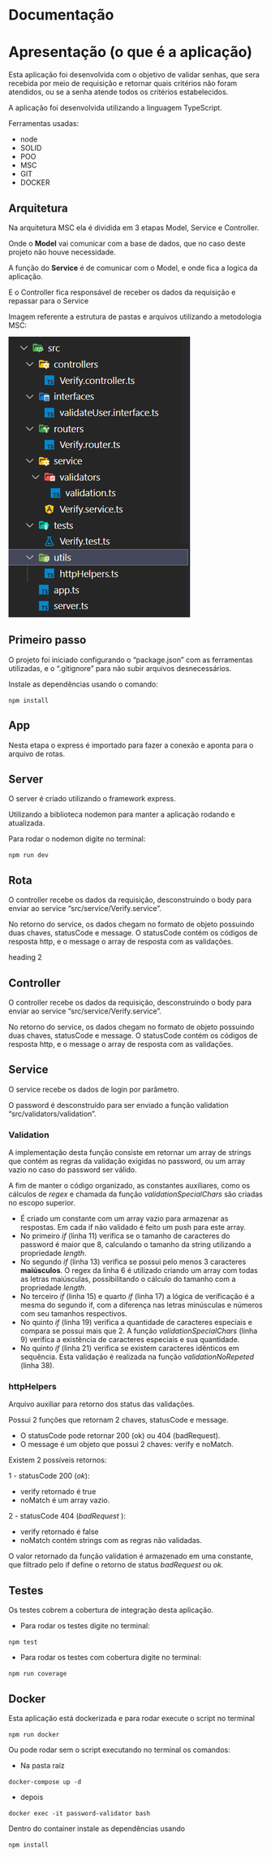 # Documentação

# Apresentação (o que é a aplicação)

Esta aplicação foi desenvolvida com o objetivo de validar senhas, que sera recebida por meio de requisição e retornar quais critérios não foram atendidos, ou se a senha atende todos os critérios estabelecidos.

A aplicação foi desenvolvida utilizando a linguagem TypeScript.

Ferramentas usadas:

- node
- SOLID
- POO
- MSC
- GIT
- DOCKER

## Arquitetura

Na arquitetura MSC ela é dividida em 3 etapas Model, Service e Controller.

Onde o **Model** vai comunicar com a base de dados, que no caso deste projeto não houve necessidade.

A função do **Service** é de comunicar com o Model, e onde fica a logica da aplicação.

E o Controller fica responsável de receber os dados da requisição e repassar para o Service

Imagem referente a estrutura de pastas e arquivos utilizando a metodologia MSC:

![Img arquitetura](assets/img-arquitetura.png)

## **Primeiro passo**

O projeto foi iniciado configurando o “package.json” com as ferramentas utilizadas, e o “.gitignore” para não subir arquivos desnecessários. 

Instale as dependências usando o comando:

`npm install`


## **App**

Nesta etapa o express é importado para fazer a conexão e aponta para o arquivo de rotas.

## **Server**

O server é criado utilizando o framework express.

Utilizando a biblioteca nodemon para manter a aplicação rodando e atualizada.

Para rodar o nodemon digite no terminal:


`npm run dev`



## **Rota**

O controller recebe os dados da requisição, desconstruindo o body para enviar ao service “src/service/Verify.service”.

No retorno do service, os dados chegam no formato de objeto possuindo duas chaves, statusCode e message. O statusCode contém os códigos de resposta http, e o message o array de resposta com as validações.

heading 2

## **Controller**

O controller recebe os dados da requisição, desconstruindo o body para enviar ao service “src/service/Verify.service”.

No retorno do service, os dados chegam no formato de objeto possuindo duas chaves, statusCode e message. O statusCode contém os códigos de resposta http, e o message o array de resposta com as validações.

## **Service**

O service recebe os dados de login por parâmetro.

O password é desconstruído para ser enviado a função validation “src/validators/validation”.

### **Validation**

A implementação desta função consiste em retornar um array de strings que contém as regras da validação exigidas no password, ou um array vazio no caso do password ser válido.

A fim de manter o código organizado, as constantes auxiliares, como os cálculos de *regex* e chamada da função *validationSpecialChars* são criadas no escopo superior.

- É criado um constante com um array vazio para armazenar as respostas. Em cada if não validado é feito um push para este array.
- No primeiro *if* (linha 11) verifica se o tamanho de caracteres do password é maior que 8, calculando o tamanho da string utilizando a propriedade *length*.
- No segundo *if* (linha 13) verifica se possui pelo menos 3 caracteres **maiúsculos**. O regex da linha 6 é utilizado criando um array com todas as letras maiúsculas, possibilitando o cálculo do tamanho com a propriedade *length*.
- No terceiro *if* (linha 15) e quarto *if* (linha 17) a lógica de verificação é a mesma do segundo if, com a diferença nas letras minúsculas e números com seu tamanhos respectivos.
- No quinto *if* (linha 19) verifica a quantidade de caracteres especiais e compara se possui mais que 2. A função *validationSpecialChars* (linha 9) verifica a existência de caracteres especiais e sua quantidade.
- No quinto *if* (linha 21) verifica se existem caracteres idênticos em sequência. Esta validação é realizada na função *validationNoRepeted* (linha 38).

### **httpHelpers**

Arquivo auxiliar para retorno dos status das validações.

Possui 2 funções que retornam 2 chaves, statusCode e message.

- O statusCode pode retornar 200 (ok) ou 404 (badRequest).
- O message é um objeto que possui 2 chaves: verify e noMatch.

Existem 2 possíveis retornos:

1 - statusCode 200 (*ok*):

- verify retornado é true
- noMatch é um array vazio.

2 - statusCode 404 (*badRequest* ):

- verify retornado é false
- noMatch contém strings com as regras não validadas.

O valor retornado da função validation é armazenado em uma constante, que filtrado pelo if define o retorno de status *badRequest* 
ou *ok.*

## **Testes**

Os testes cobrem a cobertura de integração desta aplicação.

- Para rodar os testes digite no terminal:

`npm test`


- Para rodar os testes com cobertura digite no terminal:


`npm run coverage`


## **Docker**

Esta aplicação está dockerizada e para rodar execute o script no terminal


`npm run docker`


Ou pode rodar sem o script executando no terminal os comandos:

- Na pasta raiz

`docker-compose up -d`


- depois

`docker exec -it password-validator bash`



Dentro do container instale as dependências usando

`npm install`

